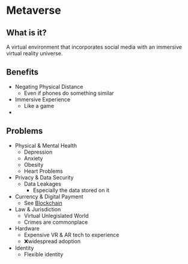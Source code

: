 # Metaverse
## What is it?
A virtual environment that incorporates social media with an immersive virtual reality universe.
## Benefits
- Negating Physical Distance
    - Even if phones do something similar
- Immersive Experience
    - Like a game
- 
## Problems
- Physical & Mental Health
    - Depression
    - Anxiety
    - Obesity
    - Heart Problems
- Privacy & Data Security
    - Data Leakages
        - Especially the data stored on it
- Currency & Digital Payment
    - See [Blockchain](./Blockchain.md)
- Law & Jurisdiction
    - Virtual Unlegislated World
    - Crimes are commonplace
- Hardware
    - Expensive VR & AR tech to experience
    - ❌widespread adoption
- Identity
    - Flexible identity